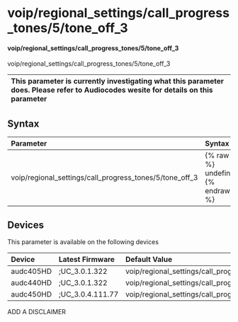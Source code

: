 ﻿---
description: voip/regional_settings/call_progress_tones/5/tone_off_3
search: false
---

# voip/regional_settings/call_progress_tones/5/tone_off_3

#### voip/regional_settings/call_progress_tones/5/tone_off_3

voip/regional_settings/call_progress_tones/5/tone_off_3


| This parameter is currently investigating what this parameter does. Please refer to Audiocodes wesite for details on this parameter | 
| :--- |

## Syntax
| Parameter | Syntax |
| :--- | :--- |
|voip/regional_settings/call_progress_tones/5/tone_off_3 | {% raw %} undefined {% endraw %}|

## Devices
This parameter is available on the following devices

| Device | Latest Firmware | Default Value |
|:---|:---|:---|
| audc405HD | ;UC_3.0.1.322 | voip/regional_settings/call_progress_tones/5/tone_off_3=0 
| audc440HD | ;UC_3.0.1.322 | voip/regional_settings/call_progress_tones/5/tone_off_3=0 
| audc450HD | ;UC_3.0.4.111.77 | voip/regional_settings/call_progress_tones/5/tone_off_3=0 

ADD A DISCLAIMER
